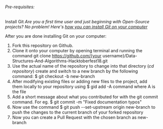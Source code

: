 ###### Pre-requisites:
Install Git
*Are you a first time user and just beginning with Open-Source projects? No problem! Here's [how you can install Git on your computer](https://www.digitalocean.com/community/tutorials/how-to-contribute-to-open-source-getting-started-with-git)*

After you are done installing Git on your computer:

1. Fork this repository on Github.
2. Clone it onto your computer by opening terminal and running the command git clone https://github.com/{your username}/Data-Structures-And-Algorithms-Hacktoberfest18.git
3. Use the actual name of the repository to change into that directory (*cd repository*) create and switch to a new branch by the following command: $ git checkout -b new-branch
4. After modifying existing files or adding new files to the project, add them locally to your repository using $ gid add -A command where A is the file
5. Add a short message about what you contributed for with the git commit command. For eg. $ git commit -m "Fixed documentation typos"
6. Now use the command $ git push --set-upstream origin new-branch to push the changes to the current branch of your forked repository
7. Now you can create a Pull Request with the chosen branch as new-branch
